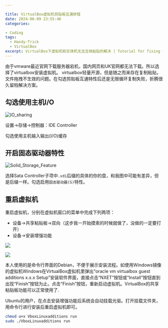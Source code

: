 ```yaml
---

title: VirtualBox虚拟机剪贴板互通排错
date: 2024-06-09 23:55:46
categories:

- Coding
tags: 
  - Handy-Trick
  - VirtualBox
excerpt: VirtualBox下虚拟机和实体机无法互相粘贴的解决 | Tutorial for fixing Clipboard sharing error of VirtualBox
---
```


由于vmware最近官网下载服务器宕机，国内网页和UK官网都无法下载。所以选择了virtualbox安装虚拟机。
virtualbox轻量开源，但是随之而来存在复制粘贴，文件拖拽不生效的问题。在勾选剪贴板互通特性后还是无限循环复制失败，折腾很久留档解决方案。

## 勾选使用主机I/O

![IO_sharing](/images/IO-Sharing.png)

设置->存储->控制器：IDE Controller

勾选使用主机输入输出(I/O)缓存

## 开启固态驱动器特性

![Solid_Storage_Feature](/images/SolidStorage.png)

选择Sata Controller子项中`.vdi`后缀的具体的你的盘，和我图中可能有差异，但是后缀一样。勾选启用`固态驱动器(S)`特性。

## 重启虚拟机

重启虚拟机，分别在虚拟机窗口的菜单中完成下列两项：

* 设备->共享粘贴板->双向（这步我一开始摸索的时候就做了，没做的一定要打开）
* 设备->安装增强功能


![](/images/2024-06-10-00-23-54-image.png)

![](/images/2024-06-10-00-23-00-image.png)

本人使用的是命令行界面的Debian，不便于展示安装流程。如使用Windows镜像的虚拟机Windows在VirtualBox虚拟机里弹出“oracle vm virtualbox guest additions x.x.x Setup”安装软件界面，直接点击“NXET”按钮或“Install”按钮直到出现“Finish”按钮为止。点击“Finish”按钮，重新启动虚拟机。VirtualBox的共享粘贴板功能可以正常使用了.

Ubuntu的用户，在点击安装增强功能后系统会自动挂载光驱。打开挂载文件夹，用命令行进行安装后重启虚拟机即可。

```bash
chmod u+x VboxLinuxadditions run
sudo ./VboxLinuxadditions run
```
